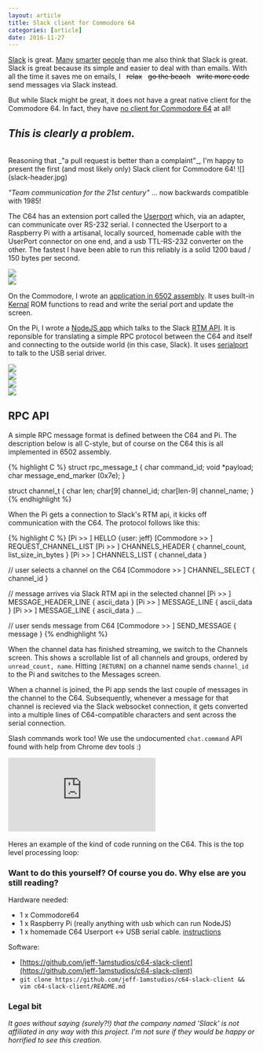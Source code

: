 ```yaml
---
layout: article
title: Slack client for Commodore 64
categories: [article]
date: 2016-11-27
---
```


[Slack](http://slack.com) is great. [Many](
http://www.theatlantic.com/technology/archive/2016/06/slack-eats-internet/488033/) [smarter](https://www.wired.com/2016/06/slack-social-network/) [people](http://arstechnica.com/information-technology/2016/03/what-slack-is-doing-to-our-offices-and-our-minds/) than me also think that Slack is great. Slack is great because its simple and easier to deal with than emails. With all the time it saves me on emails, I &nbsp; <s>relax</s> &nbsp; <s>go the beach</s> &nbsp; <s>write more code</s> &nbsp; send messages via Slack instead.

But while Slack might be great, it does not have a great native client for the Commodore 64. In fact, they have [no client for Commodore 64](https://slack.com/downloads/) at all!

## _This is clearly a problem._
<br>
Reasoning that _"a pull request is better than a complaint"_, I'm happy to present the first (and most likely only) Slack client for Commodore 64!
![](slack-header.jpg)

_"Team communication for the 21st century"_ ... now backwards compatible with 1985!

The C64 has an extension port called the [Userport](https://www.c64-wiki.com/index.php/User_Port) which, via an adapter, can communicate over RS-232 serial. I connected the Userport to a Raspberry Pi with a artisanal, locally sourced, homemade cable with the UserPort connector on one end, and a usb TTL-RS-232 converter on the other.  The fastest I have been able to run this reliably is a solid 1200 baud / 150 bytes per second.

<div class="row">
  <div class="col-md-4">
    <img src="cables.jpg" class="img-responsive" />
  </div>
  <div class="col-md-8">
    <img src="connect-1.jpg" class="img-responsive" />
  </div>
</div>

On the Commodore, I wrote an [application in 6502 assembly](https://github.com/jeff-1amstudios/c64-slack-client).  It uses built-in [Kernal](https://www.c64-wiki.com/index.php/Kernal) ROM functions to read and write the serial port and update the screen.

On the Pi, I wrote a [NodeJS app](https://github.com/jeff-1amstudios/c64-slack-client/tree/master/raspberry_pi) which talks to the Slack [RTM API](https://api.slack.com/rtm). It is reponsible for translating a simple RPC protocol between the C64 and itself and connecting to the outside world (in this case, Slack). It uses [serialport](https://www.npmjs.com/package/serialport) to talk to the USB serial driver.

<div class="row">
  <div class="col-md-6">
    <img src="loading.gif" class="img-responsive" />
  </div>
  <div class="col-md-6">
    <img src="slack-channels-full.gif" class="img-responsive" />
  </div>
</div>
<div class="row">
  <div class="col-md-6">
    <img src="slack-dm.gif" class="img-responsive" />
  </div>
  <div class="col-md-6">
    <img src="slash-commands.gif" class="img-responsive" />
  </div>
</div>

## RPC API

A simple RPC message format is defined between the C64 and Pi. The description below is all C-style, but of course on the C64 this is all implemented in 6502 assembly.

{% highlight C %}
struct rpc_message_t {
  char command_id;
  void *payload;
  char message_end_marker (0x7e);
}

struct channel_t {
  char len;
  char[9] channel_id;
  char[len-9] channel_name;
}
{% endhighlight %}

When the Pi gets a connection to Slack's RTM api, it kicks off communication with the C64. The protocol follows like this:

{% highlight C %}
[Pi >> ] HELLO {user: jeff}
[Commodore >> ] REQUEST_CHANNEL_LIST
[Pi >> ] CHANNELS_HEADER { channel_count, list_size_in_bytes }
[Pi >> ] CHANNELS_LIST { channel_data }

// user selects a channel on the C64
[Commodore >> ] CHANNEL_SELECT { channel_id }

// message arrives via Slack RTM api in the selected channel
[Pi >> ] MESSAGE_HEADER_LINE { ascii_data }
[Pi >> ] MESSAGE_LINE { ascii_data }
[Pi >> ] MESSAGE_LINE { ascii_data }
...

// user sends message from C64
[Commodore >> ] SEND_MESSAGE { message }
{% endhighlight %}

When the channel data has finished streaming, we switch to the Channels screen. This shows a scrollable list of all channels and groups, ordered by `unread_count, name`.
Hitting `[RETURN]` on a channel name sends `channel_id` to the Pi and switches to the Messages screen.

When a channel is joined, the Pi app sends the last couple of messages in the channel to the C64. Subsequently, whenever a message for that channel is recieved via the Slack websocket connection, it gets converted into a multiple lines of C64-compatible characters and sent across the serial connection.

Slash commands work too! We use the undocumented `chat.command` API found with help from Chrome dev tools :)

<div class='embed-container'><iframe src="http://www.youtube.com/embed/aIuSKUNrR6o?rel=0" frameborder="0" allowfullscreen></iframe>
</div>

<br>
Heres an example of the kind of code running on the C64. This is the top level processing loop:
<script src="https://gist.github.com/jeff-1amstudios/66cee5f3dd4e57c601e188ffc73d702d.js"></script>


### Want to do this yourself?  Of course you do. Why else are you still reading? ###

Hardware needed:

- 1 x Commodore64
- 1 x Raspberry Pi (really anything with usb which can run NodeJS)
- 1 x homemade C64 Userport <-> USB serial cable. [instructions](https://1200baud.wordpress.com/2012/10/14/build-your-own-c64-2400-baud-usb-device-for-less-than-15/)

Software:

- [https://github.com/jeff-1amstudios/c64-slack-client](https://github.com/jeff-1amstudios/c64-slack-client)
- `git clone https://github.com/jeff-1amstudios/c64-slack-client && vim c64-slack-client/README.md`

### Legal bit ###
_It goes without saying (surely?!) that the company named 'Slack' is not affiliated in any way with this project. I'm not sure if they would be happy or horrified to see this creation._
